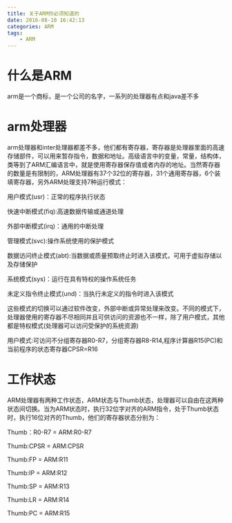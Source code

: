 ```yaml
---
title: 关于ARM你必须知道的
date: 2016-08-10 16:42:13
categories: ARM
tags: 
    - ARM
---
```


# 什么是ARM

arm是一个商标，是一个公司的名字，一系列的处理器有点和java差不多

# arm处理器

arm处理器和inter处理器都差不多，他们都有寄存器，寄存器是处理器里面的高速存储部件，可以用来暂存指令，数据和地址。高级语言中的变量，常量，结构体，类等到了ARM汇编语言中，就是使用寄存器保存值或者内存的地址。当然寄存器的数量是有限制的，ARM处理器有37个32位的寄存器，31个通用寄存器，6个装填寄存器，另外ARM处理支持7种运行模式：

用户模式(usr)：正常的程序执行状态

快速中断模式(fiq):高速数据传输或通道处理

外部中断模式(irq)：通用的中断处理

管理模式(svc):操作系统使用的保护模式

数据访问终止模式(abt):当数据或质量预取终止时进入该模式，可用于虚拟存储以及存储保护

系统模式(sys)：运行在具有特权的操作系统任务

未定义指令终止模式(und)：当执行未定义的指令时进入该模式

这些模式的切换可以通过软件改变，外部中断或异常处理来改变。不同的模式下，处理器使用的寄存器不尽相同并且可供访问的资源也不一样，除了用户模式，其他都是特权模式(处理器可以访问受保护的系统资源)

用户模式:可访问不分组寄存器R0-R7，分组寄存器R8-R14,程序计算器R15(PC)和当前程序的状态寄存器CPSR=R16

# 工作状态

ARM处理器有两种工作状态，ARM状态与Thumb状态，处理器可以自由在这两种状态间切换。当为ARM状态时，执行32位字对齐的ARM指令，处于Thumb状态时，执行16位对齐的Thumb，他们的寄存器状态分别为：

Thumb：R0-R7 = ARM:R0-R7

Thumb:CPSR = ARM:CPSR

Thumb:FP = ARM:R11

Thumb:IP = ARM:R12

Thumb:SP = ARM:R13

Thumb:LR = ARM:R14

Thumb:PC = ARM:R15


